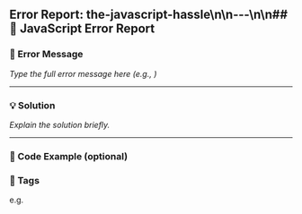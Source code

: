 ## Error Report: the-javascript-hassle\n\n---\n\n## 🐞 JavaScript Error Report

### 📛 Error Message
_Type the full error message here (e.g., )_  

---

### 💡 Solution
_Explain the solution briefly._

---

### 🧪 Code Example (optional)

### 🔖 Tags

e.g.  

